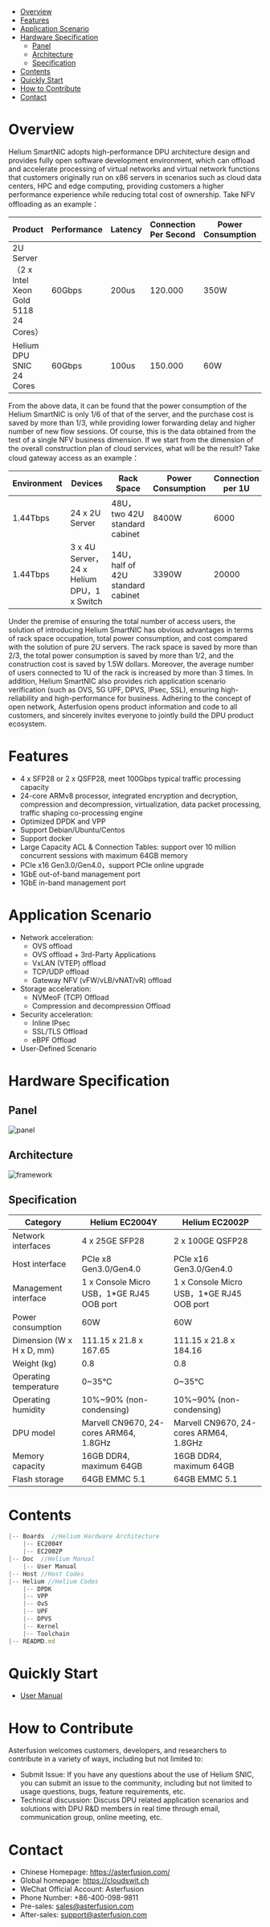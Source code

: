 - [Overview](#intro)
- [Features](#features)
- [Application Scenario](#scene)
- [Hardware Specification](#spec)
  - [Panel](#panel)
  - [Architecture](#framework)
  - [Specification](#hardware)
- [Contents](#dir)
- [Quickly Start](#quickuse)
- [How to Contribute](#contribute)
- [Contact](#contact)


<a id="intro"></a>
# Overview
Helium SmartNIC adopts high-performance DPU architecture design and provides fully open software development environment, which can offload and accelerate processing of virtual networks and virtual network functions that customers originally run on x86 servers in scenarios such as cloud data centers, HPC and edge computing, providing customers a higher performance experience while reducing total cost of ownership.
Take NFV offloading as an example：


| Product | Performance | Latency | Connection Per Second|Power Consumption|Cost|
|----|---|--|--|--|--|
|2U Server（2 x Intel Xeon Gold 5118 24 Cores）|60Gbps|200us|120.000|350W|>30.000|
|Helium DPU SNIC 24 Cores |60Gbps|100us|150.000|60W|<20.000|
 
From the above data, it can be found that the power consumption of the Helium SmartNIC is only 1/6 of that of the server, and the purchase cost is saved by more than 1/3, while providing lower forwarding delay and higher number of new flow sessions. Of course, this is the data obtained from the test of a single NFV business dimension. If we start from the dimension of the overall construction plan of cloud services, what will be the result?
Take cloud gateway access as an example：


|Environment|Devices|Rack Space|Power Consumption|Connection per 1U|Cost|
|--|--|--|--|--|--|
|1.44Tbps|24 x 2U Server|48U，two 42U standard cabinet|8400W|6000|720.000|
|1.44Tbps|3 x 4U Server，24 x Helium DPU，1 x Switch|14U，half of 42U standard cabinet|3390W|20000|640.000|
 
Under the premise of ensuring the total number of access users, the solution of introducing Helium SmartNIC has obvious advantages in terms of rack space occupation, total power consumption, and cost compared with the solution of pure 2U servers. The rack space is saved by more than 2/3, the total power consumption is saved by more than 1/2, and the construction cost is saved by 1.5W dollars. Moreover, the average number of users connected to 1U of the rack is increased by more than 3 times.
In addition, Helium SmartNIC also provides rich application scenario verification (such as OVS, 5G UPF, DPVS, IPsec, SSL), ensuring high-reliability and high-performance for business. 
Adhering to the concept of open network, Asterfusion opens product information and code to all customers, and sincerely invites everyone to jointly build the DPU product ecosystem. 


<a id="features"></a>
# Features
- 4 x SFP28 or 2 x QSFP28, meet 100Gbps typical traffic processing capacity
- 24-core ARMv8 processor, integrated encryption and decryption, compression and decompression, virtualization, data packet processing, traffic shaping co-processing engine
- Optimized DPDK and VPP
- Support Debian/Ubuntu/Centos
- Support docker
- Large Capacity ACL & Connection Tables: support over 10 million concurrent sessions with maximum 64GB memory
- PCIe x16 Gen3.0/Gen4.0，support PCIe online upgrade
- 1GbE out-of-band management port
- 1GbE in-band management port

<a id="scene"></a>
# Application Scenario
- Network acceleration: 
  - OVS offload
  - OVS offload + 3rd-Party Applications
  - VxLAN (VTEP) offload
  - TCP/UDP offload
  - Gateway NFV (vFW/vLB/vNAT/vR) offload
- Storage acceleration: 
  - NVMeoF (TCP) Offload
  - Compression and decompression Offload
- Security acceleration: 
  - Inline IPsec
  - SSL/TLS Offload
  - eBPF Offload
- User-Defined Scenario


<a id="spec"></a>
# Hardware Specification

<a id="panel"></a>
## Panel
  ![panel](Boards/panel.png)

<a id="framework"></a>
## Architecture
 ![framework](Boards/frameworks.en.png)
 
<a id="hardware"></a>
## Specification

| Category | Helium EC2004Y | Helium EC2002P |
|-----------|----------------|----------------|
| Network interfaces     |  4 x 25GE SFP28| 2 x 100GE QSFP28|
|Host interface | PCIe x8 Gen3.0/Gen4.0 |PCIe x16 Gen3.0/Gen4.0 |
|Management interface| 1 x Console Micro USB，1*GE RJ45 OOB port | 1 x Console Micro USB，1*GE RJ45 OOB port |
|Power consumption|60W|60W|
|Dimension (W x H x D, mm)|111.15 x 21.8 x 167.65|111.15 x 21.8 x 184.16|
|Weight (kg)|0.8|0.8|
|Operating temperature| 0~35℃ | 0~35℃|
|Operating humidity|10%~90% (non-condensing)| 10%~90% (non-condensing)|
|DPU model| Marvell CN9670, 24-cores ARM64, 1.8GHz | Marvell CN9670, 24-cores ARM64, 1.8GHz |
|Memory capacity|	16GB DDR4, maximum 64GB|16GB DDR4, maximum 64GB|
|Flash storage|	64GB EMMC 5.1|64GB EMMC 5.1|

<a id="dir"></a>
# Contents
```js
|-- Boards  //Helium Hardware Architecture
    |-- EC2004Y
    |-- EC2002P
|-- Doc  //Helium Manual
    |-- User Manual
|-- Host //Host Codes
|-- Helium //Helium Codes
    |-- DPDK
    |-- VPP
    |-- OvS
    |-- UPF
    |-- DPVS
    |-- Kernel
    |-- Toolchain
|-- READMD.md
```

<a id="quickuse"></a>
# Quickly Start
- [User Manual](Doc/User%20Manual/Helium%20DPU%20User%20Manual.pdf)

<a id="contribute"></a>
# How to Contribute
Asterfusion welcomes customers, developers, and researchers to contribute in a variety of ways, including but not limited to:
- Submit Issue: If you have any questions about the use of Helium SNIC, you can submit an issue to the community, including but not limited to usage questions, bugs, feature requirements, etc.
- Technical discussion: Discuss DPU related application scenarios and solutions with DPU R&D members in real time through email, communication group, online meeting, etc.


<a id="contact"></a>
# Contact
- Chinese Homepage: https://asterfusion.com/
- Global homepage: https://cloudswit.ch
- WeChat Official Account: Asterfusion
- Phone Number: +86-400-098-9811
- Pre-sales: sales@asterfusion.com
- After-sales: support@asterfusion.com